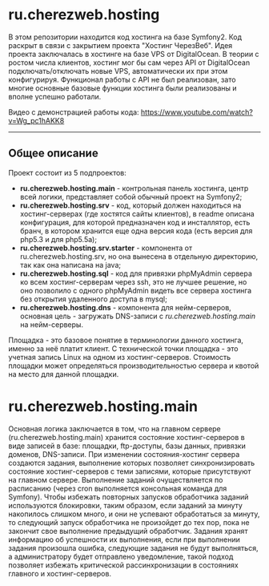 ru.cherezweb.hosting
===================
В этом репозитории находится код хостинга на базе Symfony2. Код раскрыт в связи с закрытием проекта "Хостинг ЧерезВеб". Идея проекта заключалась в хостинге на базе VPS от DigitalOcean. В теории с ростом числа клиентов, хостинг мог бы сам через API от DigitalOcean подключать/отключать новые VPS, автоматически их при этом конфигурируя. Функционал работы с API не был реализован, зато многие основные базовые функции хостинга были реализованы и вполне успешно работали.

Видео с демонстрацией работы кода: https://www.youtube.com/watch?v=Wg_pc1hAKK8

----------

Общее описание
-------------
Проект состоит из 5 подпроектов:

 - **ru.cherezweb.hosting.main** - контрольная панель хостинга, центр всей логики, представляет собой обычный проект на Symfony2;
 - **ru.cherezweb.hosting.srv** - код, который должен находиться на хостинг-серверах (где хостятся сайты клиентов), в readme описана конфигурация, для которой предназначен код и инсталлятор, есть бранч, в котором хранится еще одна версия кода (есть версия для php5.3 и для php5.5a);
 - **ru.cherezweb.hosting.srv.starter** - компонента от ru.cherezweb.hosting.srv, но она вынесена в отдельную директорию, так как она написана на java;
 - **ru.cherezweb.hosting.sql** - код для привязки phpMyAdmin сервера ко всем хостинг-серверам через ssh, это не лучшее решение, но оно позволило с одного phpMyAdmin видеть все сервера хостинга без открытия удаленного доступа в mysql;
 - **ru.cherezweb.hosting.dns** - компонента для нейм-серверов, основная цель - загружать DNS-записи с *ru.cherezweb.hosting.main* на нейм-серверы.

Площадка - это базовое понятие в терминологии данного хостинга, именно за неё платит клиент. С технической точки площадка - это учетная запись Linux на одном из хостинг-серверов. Стоимость площадки может определяться производительностью сервера и квотой на место для данной площадки.

# ru.cherezweb.hosting.main

Основная логика заключается в том, что на главном сервере (ru.cherezweb.hosting.main) хранится состояние хостинг-серверов в виде записей в базе: площадки, ftp-доступы, базы данных, привязки доменов, DNS-записи. При изменении состояния-хостинг сервера создаются задания, выполнение которых позволяет синхронизировать состояние хостинг-серверов с теми записями, которые присутствуют на главном сервере. Выполнение заданий очуществляется по расписанию (через cron выполняется консольная команда для Symfony). Чтобы избежать повторных запусков обработчика заданий используются блокировки, таким образом, если заданий за минуту накопилось слишком много, и они не успевают обработаться за минуту, то следующий запуск обработчика не произойдет до тех пор, пока не закончит свое выполнение предыдущий обработчик. Задания хранят информацию об успешности их выполнения, если при выполнении задания произошла ошибка, следующие задания не будут выполняться, а администратору будет отправлено уведомление, такой подход позволяет избежать критической рассинхронизации в состояниях главного и хостинг-серверов.






